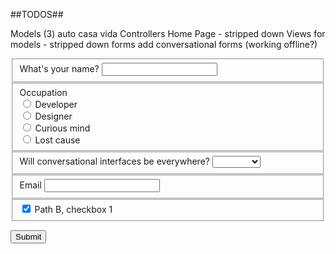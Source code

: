 ##TODOS##

Models (3)
  auto
  casa
  vida
Controllers
Home Page - stripped down
Views for models - stripped down forms
add conversational forms (working offline?)


<form id="cf-form" method="post" action="https://api.formbucket.com/f/buk_YR7xGobkQQBP0bmXAWXtxn1B">

<!-- String Question -->
  <fieldset>
    <label for="name">What's your name?</label>
    <input required cf-questions="Hi there! What's your name? 😊" type="text" class="form-control" name="name" id="name">
  </fieldset>

<!-- Options/Radio Questions/Previoius answer -->
  <fieldset>
    <label for="occupation">Occupation</label>
    <div class="radio">
    <label>
      <input cf-questions="Great to meet you, {previous-answer}! I'm a web form, what do you do?|Awesome, {previous-answer}! And what do you do?" type="radio" name="occupation" id="occupation-1" value="developer">
      Developer
    </label>
    </div>
    <div class="radio">
    <label>
      <input type="radio" name="occupation" id="occupation-2" value="designer">
      Designer
    </label>
    </div>
    <div class="radio">
    <label>
      <input type="radio" name="occupation" id="occupation-3" value="curious-mind">
      Curious mind
    </label>
    </div>
    <div class="radio">
      <label>
        <input type="radio" name="occupation" id="occupation-2" value="lost">
        Lost cause
      </label>
    </div>
  </fieldset>

  <!-- DropDown -->
  <fieldset>
    <label for="opinion">Will conversational interfaces be everywhere?</label>
    <select cf-questions="Do you think conversational forms will replace web forms in the future?" name="opinion" id="opinion" class="form-control">
      <option></option>
      <option>Definitely</option>
      <option>Maybe</option>
      <option>No</option>
    </select>
  </fieldset>

<!-- email -->
  <fieldset>
    <label for="email">Email</label>
    <input pattern=".+\@.+\..+" cf-error="E-mail not correct" cf-questions="If you want to stay updated on conversational interfaces from SPACE10, please give me your email." type="email" class="form-control" name="email" id="your-email">
  </fieldset>

<!-- anoter dropdown -->
  <fieldset style="display: none;">
    <label for="thats-all">Are you ready to submit the form?</label>
    <select cf-questions="Are you ready to submit the form?" name="submit-form" id="submit-form" class="form-control">
      <option></option>
      <option>Yup</option>
    </select>
  </fieldset>

  <!-- checkbox -->
  <fieldset cf-questions="Path B question 1/2, multi choice">
    <input  required type="checkbox" name="cfc-path-b-checkbox" id="path-b-checkbox-2" value="test2" checked="checked">
    <label for="path-b-checkbox-1">Path B, checkbox 1</label>
  </fieldset>

  <button type="submit" class="btn btn-default">Submit</button>
</form>
